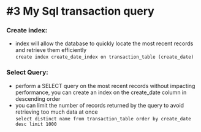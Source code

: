 # #3 My Sql transaction query

### Create index:
- index will allow the database to quickly locate the most recent records and retrieve them efficiently\
`create index create_date_index on transaction_table (create_date)`

 
### Select Query:
- perform a SELECT query on the most recent records without impacting performance, you can create an index on the create_date column in descending order 
- you can limit the number of records returned by the query to avoid retrieving too much data at once\
`select distinct name from transaction_table order by create_date desc limit 1000`
